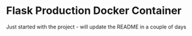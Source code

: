 # Flask Production Docker Container

Just started with the project - will update the README in a couple of days
